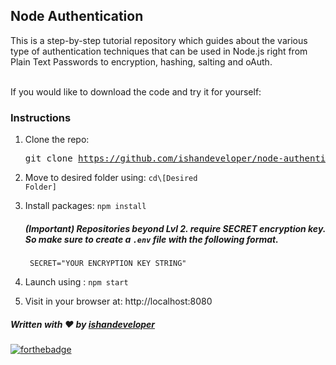 ## Node Authentication

This is a step-by-step tutorial repository which guides about the various type of authentication techniques that can be used in Node.js right from Plain Text Passwords to encryption, hashing, salting and oAuth.
<br><br>

If you would like to download the code and try it for yourself:

### Instructions
1. Clone the repo: <pre>git clone https://github.com/ishandeveloper/node-authentication.git</pre>
1. Move to desired folder using: <code>cd\\[Desired Folder]</code>
1. Install packages: <code>npm install</code>
    ##### (<b>Important</b>)  Repositories beyond Lvl 2. require SECRET encryption key. So make sure to create a <code>.env</code> file with the following format.

        SECRET="YOUR ENCRYPTION KEY STRING"


1. Launch using : <code>npm start</code>
1. Visit in your browser at: http://localhost:8080


##### Written with ♥ by <a href="https://github.com/ishandeveloper">ishandeveloper</a>


[![forthebadge](https://forthebadge.com/images/badges/built-with-love.svg)](https://github.com/ishandeveloper)